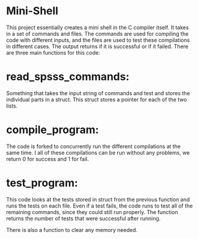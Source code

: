 # Mini-Shell
This project essentially creates a mini shell in the C compiler itself. It takes in a set of commands and files. The commands are used for compiling the code with different 
inputs, and the files are used to test these compilations in different cases. The output returns if it is successful or if it failed. 
There are three main functions for this code:

# read_spsss_commands: 
Something that takes the input string of commands and test and stores the individual parts in a struct. This struct stores a pointer for each of the two 
lists.

# compile_program: 
The code is forked to concurrently run the different compilations at the same time. I all of these compilations can be run without any problems, we return 0 for success and 1 
for fail. 

# test_program:
This code looks at the tests stored in struct from the previous function and runs the tests on each file. Even if a test fails, the code runs to test all of the remaining commands, since they could still run properly. The function returns the number of tests that were successful after running.

There is also a function to clear any memory needed.
